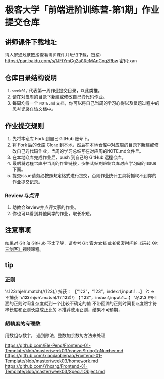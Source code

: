 # 极客大学「前端进阶训练营-第1期」作业提交仓库

## 讲师课件下载地址

请大家通过该链接查看讲师课件并进行下载，链接: https://pan.baidu.com/s/1JFtYmCg2aGRcMAnCnqZRbw 密码:xanj


## 仓库目录结构说明

1. `week01/` 代表第一周作业提交目录，以此类推。
2. 请在对应周的目录下新建或修改自己的代码作业。
2. 每周均有一个 `NOTE.md` 文档，你可以将自己当周的学习心得以及做题过程中的思考记录在该文档中。

## 作业提交规则
 
1. 先将本仓库 Fork 到自己 GitHub 账号下。
2. 将 Fork 后的仓库 Clone 到本地，然后在本地仓库中对应周的目录下新建或修改自己的代码作业，当周的学习总结写在对应周的NOTE.md文件里。
3. 在本地仓库完成作业后，push 到自己的 GitHub 远程仓库。
4. 最后将远程仓库中当周的作业链接，按格式贴到班级仓库对应学习周的issue下面。
5. 提交issue请务必按照规定格式进行提交，否则作业统计工具将抓取不到你的作业提交记录。 


### Review 与点评
1. 助教会Review并点评大家的作业。
2. 你也可以看到其他同学的作业，取长补短。

## 注意事项
 如果对 Git 和 GitHub 不太了解，请参考 [Git 官方文档](https://git-scm.com/book/zh/v2) 或者极客时间的[《玩转 Git 三剑客》](https://time.geekbang.org/course/intro/145)视频课程。


## tip
### 正则 
's123rhjeh'.match(/(123)/)
捕获：
【“123”，“123”，index:1,input:1....】
?: => 不捕获
's123rhjeh'.match(/(?:123)/)
【“123”，index:1,input:1....】
\1;\2\3
带回溯的正则时间复杂度就到一个比较不确定的值
不带回溯的正则时间复杂度跟字符串长度和正则长度成正比的 
不推荐使用正则，结果不可预期，

### 超精度的有理数
用数组存数字，
遇到除法，整数加余数的方法来处理

https://github.com/Ele-Peng/Frontend-01-Template/blob/master/week03/converStringToNumber.md
https://github.com/xiaodaobiepao/Frontend-01-Template/blob/master/week03/homework.md
https://github.com/Yhxang/Frontend-01-Template/blob/master/week03/SpecialObject.md